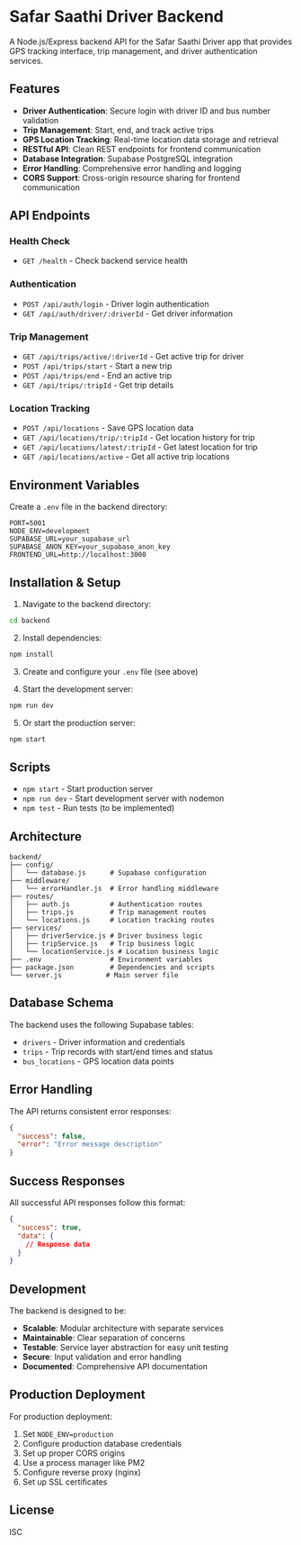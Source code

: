 # Safar Saathi Driver Backend

A Node.js/Express backend API for the Safar Saathi Driver app that provides GPS tracking interface, trip management, and driver authentication services.

## Features

- **Driver Authentication**: Secure login with driver ID and bus number validation
- **Trip Management**: Start, end, and track active trips
- **GPS Location Tracking**: Real-time location data storage and retrieval
- **RESTful API**: Clean REST endpoints for frontend communication
- **Database Integration**: Supabase PostgreSQL integration
- **Error Handling**: Comprehensive error handling and logging
- **CORS Support**: Cross-origin resource sharing for frontend communication

## API Endpoints

### Health Check
- `GET /health` - Check backend service health

### Authentication
- `POST /api/auth/login` - Driver login authentication
- `GET /api/auth/driver/:driverId` - Get driver information

### Trip Management
- `GET /api/trips/active/:driverId` - Get active trip for driver
- `POST /api/trips/start` - Start a new trip
- `POST /api/trips/end` - End an active trip
- `GET /api/trips/:tripId` - Get trip details

### Location Tracking
- `POST /api/locations` - Save GPS location data
- `GET /api/locations/trip/:tripId` - Get location history for trip
- `GET /api/locations/latest/:tripId` - Get latest location for trip
- `GET /api/locations/active` - Get all active trip locations

## Environment Variables

Create a `.env` file in the backend directory:

```env
PORT=5001
NODE_ENV=development
SUPABASE_URL=your_supabase_url
SUPABASE_ANON_KEY=your_supabase_anon_key
FRONTEND_URL=http://localhost:3000
```

## Installation & Setup

1. Navigate to the backend directory:
```bash
cd backend
```

2. Install dependencies:
```bash
npm install
```

3. Create and configure your `.env` file (see above)

4. Start the development server:
```bash
npm run dev
```

5. Or start the production server:
```bash
npm start
```

## Scripts

- `npm start` - Start production server
- `npm run dev` - Start development server with nodemon
- `npm test` - Run tests (to be implemented)

## Architecture

```
backend/
├── config/
│   └── database.js      # Supabase configuration
├── middleware/
│   └── errorHandler.js  # Error handling middleware
├── routes/
│   ├── auth.js          # Authentication routes
│   ├── trips.js         # Trip management routes
│   └── locations.js     # Location tracking routes
├── services/
│   ├── driverService.js # Driver business logic
│   ├── tripService.js   # Trip business logic
│   └── locationService.js # Location business logic
├── .env                 # Environment variables
├── package.json         # Dependencies and scripts
└── server.js           # Main server file
```

## Database Schema

The backend uses the following Supabase tables:

- `drivers` - Driver information and credentials
- `trips` - Trip records with start/end times and status
- `bus_locations` - GPS location data points

## Error Handling

The API returns consistent error responses:

```json
{
  "success": false,
  "error": "Error message description"
}
```

## Success Responses

All successful API responses follow this format:

```json
{
  "success": true,
  "data": {
    // Response data
  }
}
```

## Development

The backend is designed to be:
- **Scalable**: Modular architecture with separate services
- **Maintainable**: Clear separation of concerns
- **Testable**: Service layer abstraction for easy unit testing
- **Secure**: Input validation and error handling
- **Documented**: Comprehensive API documentation

## Production Deployment

For production deployment:

1. Set `NODE_ENV=production`
2. Configure production database credentials
3. Set up proper CORS origins
4. Use a process manager like PM2
5. Configure reverse proxy (nginx)
6. Set up SSL certificates

## License

ISC